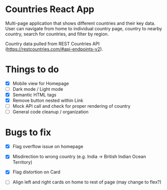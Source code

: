 # Countries React App

Multi-page application that shows different countries and their key data. User can navigate from home to individual country page, country to nearby country, search for countries, and filter by region.

Country data pulled from REST Countries API (https://restcountries.com/#api-endpoints-v2).


# Things to do
- [x] Mobile view for Homepage
- [ ] Dark mode / Light mode
- [x] Semantic HTML tags
- [x] Remove button nested within Link
- [ ] Mock API call and check for proper rendering of country
- [ ] General code cleanup / organization

# Bugs to fix
- [x] Flag overflow issue on homepage
- [x] Misdirection to wrong country (e.g. India -> British Indian Ocean Territory)
- [x] Flag distortion on Card
- [ ] Align left and right cards on home to rest of page (may change to flex?)

